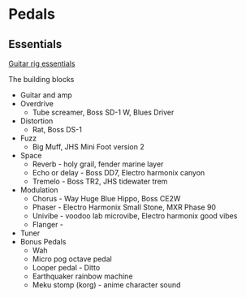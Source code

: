 # Pedals

## Essentials

[Guitar rig essentials](https://www.youtube.com/watch?v=GxvwyCb5mP0)

The building blocks

* Guitar and amp
* Overdrive
    * Tube screamer, Boss SD-1 W, Blues Driver
* Distortion
    * Rat, Boss DS-1
* Fuzz
    * Big Muff, JHS Mini Foot version 2
* Space
    * Reverb - holy grail, fender marine layer
    * Echo or delay - Boss DD7, Electro harmonix canyon
    * Tremelo - Boss TR2, JHS tidewater trem
* Modulation
    * Chorus - Way Huge Blue Hippo, Boss CE2W
    * Phaser - Electro Harmonix Small Stone, MXR Phase 90
    * Univibe - voodoo lab microvibe, Electro harmonix good vibes
    * Flanger -
* Tuner
* Bonus Pedals
    * Wah
    * Micro pog octave pedal
    * Looper pedal - Ditto
    * Earthquaker rainbow machine
    * Meku stomp (korg) - anime character sound


